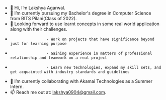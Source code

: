 - 👋 Hi, I’m Lakshya Agarwal.
- 🌱 I’m currently pursuing my Bachelor's degree in Computer Science from BITS Pilani(Class of 2022).
- 👀 Looking forward to use learnt concepts in some real world application along with their challenges.
-                     - Work on projects that have significance beyond just for learning purpose
-                     - Gaining experience in matters of professional relationship and teamwork on a real project
-                     - Learn new technologies, expand my skill sets, and get acquainted with industry standards and guidelines
- 💞️ I’m currently collaborating with Akamai Technologies as a Summer Intern.
- 📫 Reach me out at: lakshya0904@gmail.com.

<!---
lakshya0904/lakshya0904 is a ✨ special ✨ repository because its `README.md` (this file) appears on your GitHub profile.
You can click the Preview link to take a look at your changes.
--->
